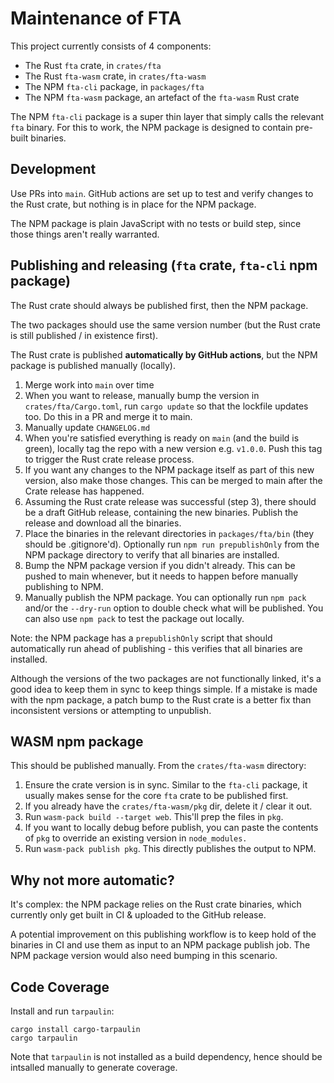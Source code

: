 # Maintenance of FTA

This project currently consists of 4 components:

- The Rust `fta` crate, in `crates/fta`
- The Rust `fta-wasm` crate, in `crates/fta-wasm`
- The NPM `fta-cli` package, in `packages/fta`
- The NPM `fta-wasm` package, an artefact of the `fta-wasm` Rust crate

The NPM `fta-cli` package is a super thin layer that simply calls the relevant `fta` binary. For this to work, the NPM package is designed to contain pre-built binaries.

## Development

Use PRs into `main`. GitHub actions are set up to test and verify changes to the Rust crate, but nothing is in place for the NPM package.

The NPM package is plain JavaScript with no tests or build step, since those things aren't really warranted.

## Publishing and releasing (`fta` crate, `fta-cli` npm package)

The Rust crate should always be published first, then the NPM package.

The two packages should use the same version number (but the Rust crate is still published / in existence first).

The Rust crate is published **automatically by GitHub actions**, but the NPM package is published manually (locally).

1. Merge work into `main` over time
2. When you want to release, manually bump the version in `crates/fta/Cargo.toml`, run `cargo update` so that the lockfile updates too. Do this in a PR and merge it to main.
3. Manually update `CHANGELOG.md`
4. When you're satisfied everything is ready on `main` (and the build is green), locally tag the repo with a new version e.g. `v1.0.0`. Push this tag to trigger the Rust crate release process.
5. If you want any changes to the NPM package itself as part of this new version, also make those changes. This can be merged to main after the Crate release has happened.
6. Assuming the Rust crate release was successful (step 3), there should be a draft GitHub release, containing the new binaries. Publish the release and download all the binaries.
7. Place the binaries in the relevant directories in `packages/fta/bin` (they should be .gitignore'd). Optionally run `npm run prepublishOnly` from the NPM package directory to verify that all binaries are installed.
8. Bump the NPM package version if you didn't already. This can be pushed to main whenever, but it needs to happen before manually publishing to NPM.
9. Manually publish the NPM package. You can optionally run `npm pack` and/or the `--dry-run` option to double check what will be published. You can also use `npm pack` to test the package out locally.

Note: the NPM package has a `prepublishOnly` script that should automatically run ahead of publishing - this verifies that all binaries are installed.

Although the versions of the two packages are not functionally linked, it's a good idea to keep them in sync to keep things simple. If a mistake is made with the npm package, a patch bump to the Rust crate is a better fix than inconsistent versions or attempting to unpublish.

## WASM npm package

This should be published manually. From the `crates/fta-wasm` directory:

1. Ensure the crate version is in sync. Similar to the `fta-cli` package, it usually makes sense for the core `fta` crate to be published first.
2. If you already have the `crates/fta-wasm/pkg` dir, delete it / clear it out.
3. Run `wasm-pack build --target web`. This'll prep the files in `pkg`.
4. If you want to locally debug before publish, you can paste the contents of `pkg` to override an existing version in `node_modules.`
5. Run `wasm-pack publish pkg`. This directly publishes the output to NPM.

## Why not more automatic?

It's complex: the NPM package relies on the Rust crate binaries, which currently only get built in CI & uploaded to the GitHub release.

A potential improvement on this publishing workflow is to keep hold of the binaries in CI and use them as input to an NPM package publish job. The NPM package version would also need bumping in this scenario.

## Code Coverage

Install and run `tarpaulin`:

```
cargo install cargo-tarpaulin
cargo tarpaulin
```

Note that `tarpaulin` is not installed as a build dependency, hence should be intsalled manually to generate coverage.
